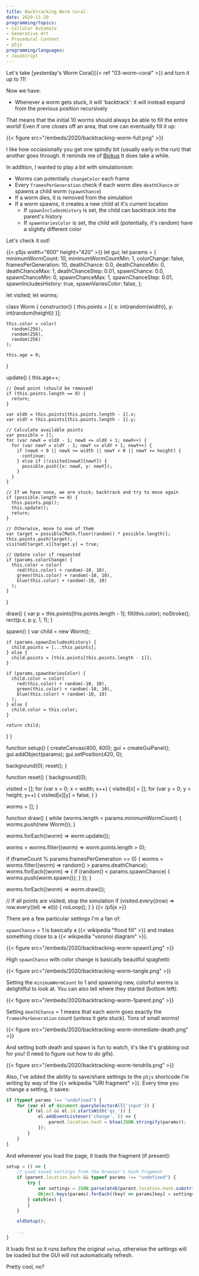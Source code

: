 ```yaml
---
title: Backtracking Worm Coral
date: 2020-11-20
programming/topics:
- Cellular Automata
- Generative Art
- Procedural Content
- p5js
programming/languages:
- JavaScript
---
```

Let's take [yesterday's Worm Coral]{{< ref "03-worm-coral" >}} and turn it up to 11!

Now we have:

* Whenever a worm gets stuck, it will 'backtrack': it will instead expand from the previous position recursively 

That means that the initial 10 worms should always be able to fill the entire world! Even if one closes off an area, that one can eventually fill it up:

{{< figure src="/embeds/2020/backtracking-worm-full.png" >}}

I like how occiasionally you get one spindly bit (usually early in the run) that another goes through. It reminds me of [Blokus](https://boardgamegeek.com/boardgame/2453/blokus) It does take a while.

In addition, I wanted to play a bit with simulationism:

* Worms can potentially `changeColor` each frame
* Every `framesPerGeneration` check if each worm dies `deathChance` or spawns a child worm (`spawnChance`)
* If a worm dies, it is removed from the simulation
* If a worm spawns, it creates a new child at it's current location
  * If `spawnIncludesHistory` is set, the child can backtrack into the parent's history
  * If `spawnVariesColor` is set, the child will (potentially, it's random) have a slightly different color

Let's check it out!

<!--more-->

{{< p5js width="600" height="420" >}}
let gui;
let params = {
  minimumWormCount: 10,
  minimumWormCountMin: 1,
  colorChange: false,
  framesPerGeneration: 10,
  deathChance: 0.0,
  deathChanceMin: 0,
  deathChanceMax: 1,
  deathChanceStep: 0.01,
  spawnChance: 0.0,
  spawnChanceMin: 0,
  spawnChanceMax: 1,
  spawnChanceStep: 0.01,
  spawnIncludesHistory: true,
  spawnVariesColor: false,
};

let visited;
let worms;

class Worm {
  constructor() {
    this.points = [{
      x: int(random(width)),
      y: int(random(height))
    }];

    this.color = color(
      random(256),
      random(256),
      random(256)
    );
    
    this.age = 0;
  }

  update() {
    this.age++;
    
    // Dead point (should be removed)
    if (this.points.length == 0) {
      return;
    }
    
    var oldX = this.points[this.points.length - 1].x;
    var oldY = this.points[this.points.length - 1].y;
    
    // Calculate available points
    var possible = [];
    for (var newX = oldX - 1; newX <= oldX + 1; newX++) {
      for (var newY = oldY - 1; newY <= oldY + 1; newY++) {
        if (newX < 0 || newX >= width || newY < 0 || newY >= height) {
          continue;
        } else if (!visited[newX][newY]) {
          possible.push({x: newX, y: newY});
        }
      }
    }
    
    // If we have none, we are stuck; backtrack and try to move again
    if (possible.length == 0) {
      this.points.pop();
      this.update();
      return;
    }
    
    // Otherwise, move to one of them
    var target = possible[Math.floor(random() * possible.length)];
    this.points.push(target);
    visited[target.x][target.y] = true;
    
    // Update color if requested
    if (params.colorChange) {
      this.color = color(
        red(this.color) + random(-10, 10),
        green(this.color) + random(-10, 10),
        blue(this.color) + random(-10, 10)
      );
    }
  }

  draw() {
    var p = this.points[this.points.length - 1];
    fill(this.color);
    noStroke();
    rect(p.x, p.y, 1, 1);
  }
  
  spawn() {
    var child = new Worm();

    if (params.spawnIncludesHistory) {
      child.points = [...this.points];
    } else {
      child.points = [this.points[this.points.length - 1]];
    }

    if (params.spawnVariesColor) {
      child.color = color(
        red(this.color) + random(-10, 10),
        green(this.color) + random(-10, 10),
        blue(this.color) + random(-10, 10)
      );
    } else {
      child.color = this.color; 
    }
    
    return child;
  }
}

function setup() {
  createCanvas(400, 400);
  gui = createGuiPanel();
  gui.addObject(params);
  gui.setPosition(420, 0);

  background(0);
  reset();
}

function reset() {
  background(0); 

  visited = [];
  for (var x = 0; x < width; x++) {
    visited[x] = [];
    for (var y = 0; y < height; y++) {
      visited[x][y] = false;
    }
  }

  worms = [];
}

function draw() {
  while (worms.length < params.minimumWormCount) {
    worms.push(new Worm());
  }
  
  worms.forEach((worm) => worm.update());
  
  worms = worms.filter((worm) => worm.points.length > 0);
  
  if (frameCount % params.framesPerGeneration == 0) {
    worms = worms.filter((worm) => random() > params.deathChance);
    worms.forEach((worm) => {
      if (random() < params.spawnChance) {
        worms.push(worm.spawn());
      }
    });
  }
  
  worms.forEach((worm) => worm.draw());  
  
  // If all points are visited, stop the simulation
  if (visited.every((row) => row.every((el) => el))) {
    noLoop();
  }
}
{{< /p5js >}}

There are a few particular settings I'm a fan of:

`spawnChance` = 1 is basically a {{< wikipedia "flood fill" >}} and makes something close to a {{< wikipedia "voronoi diagram" >}}. 

{{< figure src="/embeds/2020/backtracking-worm-spawn1.png" >}}

High `spawnChance` with color change is basically beautiful spaghetti:

{{< figure src="/embeds/2020/backtracking-worm-tangle.png" >}}

Setting the `minimumWormCount` to 1 and spawning new, colorful worms is delightlful to look at. You can also tell where they started (bottom left):

{{< figure src="/embeds/2020/backtracking-worm-1parent.png" >}}

Setting `deathChance` = 1 means that each worm goes exactly the `framesPerGeneration` count (unless it gets stuck). Tons of small worms! 

{{< figure src="/embeds/2020/backtracking-worm-immediate-death.png" >}}

And setting both death and spawn is fun to watch, it's like it's grabbing out for you! (I need to figure out how to do gifs). 

{{< figure src="/embeds/2020/backtracking-worm-tendrils.png" >}}

Also, I've added the ability to save/share settings to the `p5js` shortcode I'm writing by way of the {{< wikipedia "URI fragment" >}}. Every time you change a setting, it saves:

```javascript
if (typeof params !== "undefined") {
    for (var el of document.querySelectorAll('input')) {
        if (el.id && el.id.startsWith('qs_')) {
            el.addEventListener('change', () => {
                parent.location.hash = btoa(JSON.stringify(params));
            });
        }
    }
}
```

And whenever you load the page, it loads the fragment (if present):

```javascript
setup = () => {
    // Load saved settings from the browser's hash fragment
    if (parent.location.hash && typeof params !== "undefined") {
        try {
            var settings = JSON.parse(atob(parent.location.hash.substring(1)));
            Object.keys(params).forEach((key) => params[key] = settings[key] || params[key]);
        } catch(ex) {
        }
    }

    oldSetup();

    ...
}
```

It loads first so it runs before the original `setup`, otherwise the settings will be loaded but the GUI will not automatically refresh. 

Pretty cool, no? 